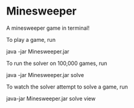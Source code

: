 # Minesweeper
A minesweeper game in terminal!

To play a game, run

java -jar Minesweeper.jar

To run the solver on 100,000 games, run

java -jar Minesweeper.jar solve

To watch the solver attempt to solve a game, run

java-jar Minesweeper.jar solve view
